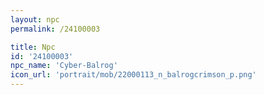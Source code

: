 ```yaml
---
layout: npc
permalink: /24100003

title: Npc
id: '24100003'
npc_name: 'Cyber-Balrog'
icon_url: 'portrait/mob/22000113_n_balrogcrimson_p.png'
---
```


